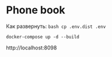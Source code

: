 # Phone book

Как развернуть:
```bash cp .env.dist .env```

```docker-compose up -d --build```

http://localhost:8098
